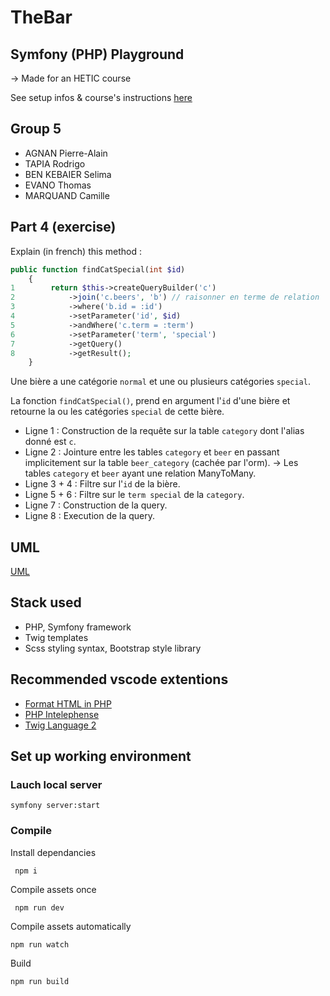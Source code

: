# TheBar

## Symfony (PHP) Playground

→ Made for an HETIC course

See setup infos & course's instructions [here](https://github.com/Antoine07/hetic_symfony/blob/main/Introduction/tp_02_days.md)

## Group 5

- AGNAN Pierre-Alain
- TAPIA Rodrigo
- BEN KEBAIER Selima
- EVANO Thomas
- MARQUAND Camille

## Part 4 (exercise)

Explain (in french) this method :

```php
public function findCatSpecial(int $id)
    {
1        return $this->createQueryBuilder('c')
2            ->join('c.beers', 'b') // raisonner en terme de relation
3            ->where('b.id = :id')
4            ->setParameter('id', $id)
5            ->andWhere('c.term = :term')
6            ->setParameter('term', 'special')
7            ->getQuery()
8            ->getResult();
    }
```

Une bière a une catégorie `normal` et une ou plusieurs catégories `special`.

La fonction `findCatSpecial()`, prend en argument l'`id` d'une bière et retourne la ou les catégories `special` de cette bière.

- Ligne 1 : Construction de la requête sur la table `category` dont l'alias donné est `c`.
- Ligne 2 : Jointure entre les tables `category` et `beer` en passant implicitement sur la table `beer_category` (cachée par l'orm).
  → Les tables `category` et `beer` ayant une relation ManyToMany.
- Ligne 3 + 4 : Filtre sur l'`id` de la bière.
- Ligne 5 + 6 : Filtre sur le `term special` de la `category`.
- Ligne 7 : Construction de la query.
- Ligne 8 : Execution de la query.

## UML

[UML](https://github.com/rodrigohetic/symfony-01/blob/master/assets/images/UML.png)


## Stack used

- PHP, Symfony framework
- Twig templates
- Scss styling syntax, Bootstrap style library

## Recommended vscode extentions

- [Format HTML in PHP](https://marketplace.visualstudio.com/items?itemName=rifi2k.format-html-in-php)
- [PHP Intelephense](https://marketplace.visualstudio.com/items?itemName=bmewburn.vscode-intelephense-client)
- [Twig Language 2](https://marketplace.visualstudio.com/items?itemName=mblode.twig-language-2)

## Set up working environment

### Lauch local server

```
symfony server:start
```

### Compile

Install dependancies

```
 npm i
```

Compile assets once

```
 npm run dev
```

Compile assets automatically

```
npm run watch
```

Build

```
npm run build
```
